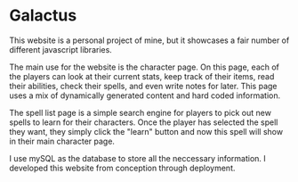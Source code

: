 # Galactus

This website is a personal project of mine, but it showcases a fair number of different javascript libraries.

The main use for the website is the character page. On this page, each of the players can look at their current stats, keep track of their items, read their abilities, check their spells, and even write notes for later. This page uses a mix of dynamically generated content and hard coded information.

The spell list page is a simple search engine for players to pick out new spells to learn for their characters. Once the player has selected the spell they want, they simply click the "learn" button and now this spell will show in their main character page.

I use mySQL as the database to store all the neccessary information. I developed this website from conception through deployment.